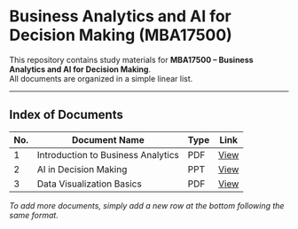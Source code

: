 # Business Analytics and AI for Decision Making (MBA17500)

This repository contains study materials for **MBA17500 – Business Analytics and AI for Decision Making**.  
All documents are organized in a simple linear list.

---

## Index of Documents

| No. | Document Name | Type | Link |
|-----|---------------|------|------|
| 1   | Introduction to Business Analytics | PDF  | [View](docs/Introduction_to_Business_Analytics.pdf) |
| 2   | AI in Decision Making | PPT  | [View](docs/AI_in_Decision_Making.pptx) |
| 3   | Data Visualization Basics | PDF  | [View](docs/Data_Visualization_Basics.pdf) |

*To add more documents, simply add a new row at the bottom following the same format.*
